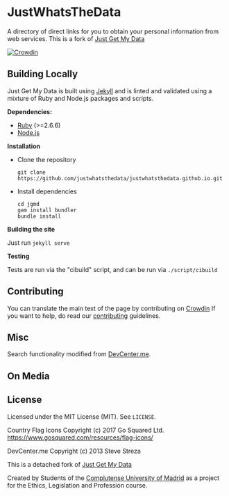 JustWhatsTheData
============

A directory of direct links for you to obtain your personal information from web services.
This is a fork of [Just Get My Data](https://justgetmydata.com/)

[![Crowdin](https://badges.crowdin.net/justwhatsthedata/localized.svg)](https://crowdin.com/project/justwhatsthedata)

## Building Locally

Just Get My Data is built using [Jekyll](https://jekyllrb.com/) and is linted and
validated using a mixture of Ruby and Node.js packages and scripts.

**Dependencies:**

- [Ruby](https://www.ruby-lang.org) (>=2.6.6)
- [Node.js](https://nodejs.org)

**Installation**

- Clone the repository

  ```
  git clone https://github.com/justwhatsthedata/justwhatsthedata.github.io.git
  ```

- Install dependencies

  ```
  cd jgmd
  gem install bundler
  bundle install
  ```

**Building the site**

Just run `jekyll serve`

**Testing**

Tests are run via the "cibuild" script, and can be run via `./script/cibuild`

## Contributing

You can translate the main text of the page by contributing on [Crowdin](https://crowdin.com/project/jgmd)
If you want to help, do read our [contributing](CONTRIBUTING.md) guidelines.

## Misc

Search functionality modified from [DevCenter.me](https://github.com/stevestreza/DevCenter.me).

## On Media

## License

Licensed under the MIT License (MIT). See `LICENSE`.

Country Flag Icons Copyright (c) 2017 Go Squared Ltd. https://www.gosquared.com/resources/flag-icons/

DevCenter.me Copyright (c) 2013 Steve Streza

This is a detached fork of [Just Get My Data](https://justgetmydata.com/)

Created by Students of the [Complutense University of Madrid](https://www.ucm.es/) as a project for the Ethics, Legislation and Profession course.
